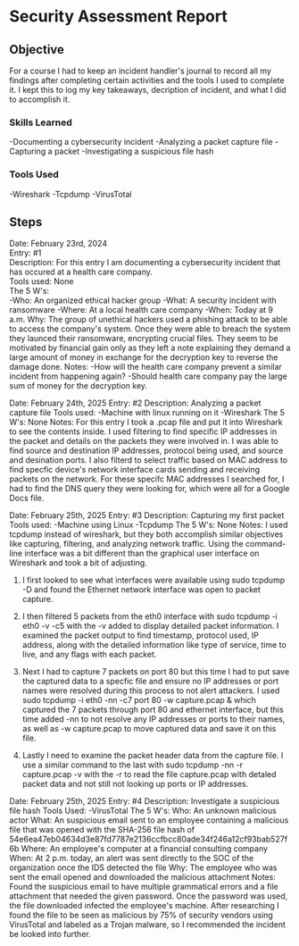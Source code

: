 # Security Assessment Report

## Objective

For a course I had to keep an incident handler's journal to record all my findings after completing certain activities and the tools I used to complete it. I kept this to log my key takeaways, decription of incident, and what I did to accomplish it.

### Skills Learned

-Documenting a cybersecurity incident
-Analyzing a packet capture file
-Capturing a packet
-Investigating a suspicious file hash

### Tools Used

-Wireshark
-Tcpdump
-VirusTotal

## Steps

Date: February 23rd, 2024 <br>
Entry: #1<br>
Description: For this entry I am documenting a cybersecurity incident that has occured at a health care company.<br>
Tools used: None<br>
The 5 W's: <br>
-Who: An organized ethical hacker group
-What: A security incident with ransomware
-Where: At a local health care company
-When: Today at 9 a.m.
Why: The group of unethical hackers used a phishing attack to be able to access the company's system. Once they were able to breach the system they launced their ransomware, encrypting crucial files. They seem to be motivated by financial gain only as they left a note explaining they demand a large amount of money in exchange for the decryption key to reverse the damage done.
Notes: 
-How will the health care company prevent a similar incident from happening again?
-Should health care company pay the large sum of money for the decryption key. 


Date: February 24th, 2025
Entry: #2
Description: Analyzing a packet capture file
Tools used: 
-Machine with linux running on it
-Wireshark
The 5 W's: None
Notes: For this entry I took a .pcap file and put it into Wireshark to see the contents inside. I used filtering to find specific IP addresses in the packet and details on the packets they were involved in. I was able to find source and destination IP addresses, protocol being used, and source and desination ports. I also filterd to select traffic based on MAC address to find specfic device's network interface cards sending and receiving packets on the network. For these specifc MAC addresses I searched for, I had to find the DNS query they were looking for, which were all for a Google Docs file.


Date: February 25th, 2025
Entry: #3
Description: Capturing my first packet
Tools used:
-Machine using Linux
-Tcpdump
The 5 W's: None
Notes: I used tcpdump instead of wireshark, but they both accomplish similar objectives like capturing, filtering, and analyzing network traffic. Using the command-line interface was a bit different than the graphical user interface on Wireshark and took a bit of adjusting. 

1. I first looked to see what interfaces were available using  sudo tcpdump -D  and found the Ethernet network interface was open to packet capture. 

2. I then filtered 5 packets from the eth0 interface with  sudo tcpdump -i eth0 -v -c5   with the -v added to display detailed packet information. I examined the packet output to find timestamp, protocol used, IP address, along with the detailed information like type of service, time to live, and any flags with each packet. 

3. Next I had to capture 7 packets on port 80 but this time I had to put save the captured data to a specfic file and ensure no IP addresses or port names were resolved during this process to not alert attackers. I used  sudo tcpdump -i eth0 -nn -c7 port 80 -w capture.pcap &   which captured the 7 packets through port 80 and ethernet interface, but this time added -nn to not resolve any IP addresses or ports to their names, as well as  -w capture.pcap  to move captured data and save it on this file.

4. Lastly I need to examine the packet header data from the capture file. I use a similar command to the last with       sudo tcpdump -nn -r capture.pcap -v   with the -r to read the file capture.pcap with detaled packet data and not still not looking up ports or IP addresses.


Date: February 25th, 2025
Entry: #4
Description: Investigate a suspicious file hash
Tools Used:
-VirusTotal
The 5 W's: 
Who: An unknown malicious actor
What: An suspicious email sent to an employee containing a malicious file that was opened with the SHA-256 file hash of 54e6ea47eb04634d3e87fd7787e2136ccfbcc80ade34f246a12cf93bab527f6b
Where: An employee's computer at a financial consulting company
When: At 2 p.m. today, an alert was sent directly to the SOC of the organization once the IDS detected the file
Why: The employee who was sent the email opened and downloaded the malicious attachment
Notes:
Found the suspicious email to have multiple grammatical errors and a file attachment that needed the given password. Once the password was used, the file downloaded infected the employee's machine. After researching I found the file to be seen as malicious by 75% of security vendors using VirusTotal and labeled as a Trojan malware, so I recommended the incident be looked into further.


